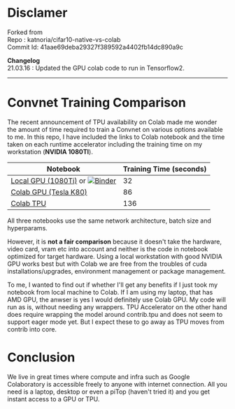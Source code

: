 # Disclamer
Forked from  
Repo     : katnoria/cifar10-native-vs-colab  
Commit Id: 41aae69deba29327f389592a4402fb14dc890a9c

**Changelog**  
21.03.16 : Updated the GPU colab code to run in Tensorflow2.

---
# Convnet Training Comparison

The recent announcement of TPU availability on Colab made me wonder the amount of time required to train a Convnet on various options available to me. In this repo, I have included the links to Colab notebook and the time taken on each runtime accelerator including the training time on my workstation (**NVIDIA 1080TI**).


|Notebook|Training Time (seconds)|
|--------|-----------------------|
|<a href="https://github.com/katnoria/cifar10-native-vs-colab/blob/master/CIFAR10_Keras_GPU.ipynb">Local GPU (1080Ti)</a> or [![Binder](https://mybinder.org/badge_logo.svg)](https://mybinder.org/v2/gh/katnoria/cifar10-native-vs-colab/master?filepath=CIFAR10_Keras_GPU.ipynb)| 32|
|<a href="https://colab.research.google.com/drive/1UCMQJDpJ5hEiUEQ4qMAj0UBiYQ6n8Yg-">Colab GPU (Tesla K80)</a>| 86|
|<a href="https://colab.research.google.com/drive/1rP91Q5L1mPOVt7FcKkqFJSIMZrBtDawO">Colab TPU</a>| 136|

All three notebooks use the same network architecture, batch size and hyperparams. 

However, it is **not a fair comparison** because it doesn't take the hardware, video card, vram etc into account and neither is the code in notebook optimized for target hardware. Using a local workstation with good NVIDIA GPU works best but with Colab we are free from the troubles of cuda installations/upgrades, environment management or package management. 

To me, I wanted to find out if whether I'll get any benefits if I just took my notebook from local machine to Colab. If I am using my laptop, that has AMD GPU, the anwser is yes I would definitely use Colab GPU. My code will run as is, without needing any wrappers. TPU Accelerator on the other hand does require wrapping the model around contrib.tpu and does not seem to support eager mode yet. But I expect these to go away as TPU moves from contrib into core. 


# Conclusion

We live in great times where compute and infra such as Google Colaboratory is accessible freely to anyone with internet connection. All you need is a laptop, desktop or even a piTop (haven't tried it) and you get instant access to a GPU or TPU.  
